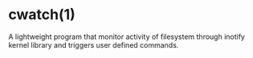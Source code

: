 cwatch(1)
==========

A lightweight program that monitor activity of filesystem through inotify kernel library and triggers user defined commands.

